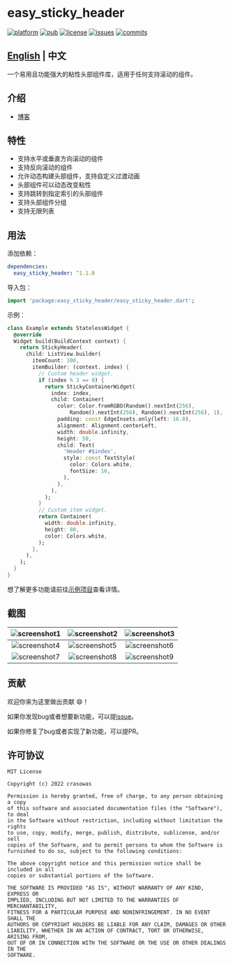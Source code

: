 # easy_sticky_header

[![platform](https://img.shields.io/badge/platform-Flutter-blue.svg?logo=flutter)](https://flutter.dev)
[![pub](https://img.shields.io/pub/v/easy_sticky_header.svg)](https://pub.dev/packages/easy_sticky_header)
[![license](https://img.shields.io/badge/License-MIT-green.svg)](https://opensource.org/licenses/MIT)
[![issues](https://img.shields.io/github/issues/crasowas/easy_sticky_header?logo=github)](https://github.com/crasowas/easy_sticky_header/issues)
[![commits](https://img.shields.io/github/last-commit/crasowas/easy_sticky_header?logo=github)](https://github.com/crasowas/easy_sticky_header/commits)

## [English](https://github.com/crasowas/easy_sticky_header/blob/main/README.md) | 中文

一个易用且功能强大的粘性头部组件库，适用于任何支持滚动的组件。

## 介绍

* [博客](https://blog.csdn.net/crasowas/article/details/126838153)

## 特性

* 支持水平或垂直方向滚动的组件
* 支持反向滚动的组件
* 允许动态构建头部组件，支持自定义过渡动画
* 头部组件可以动态改变粘性
* 支持跳转到指定索引的头部组件
* 支持头部组件分组
* 支持无限列表

## 用法

添加依赖：

```yaml
dependencies:
  easy_sticky_header: ^1.1.0
```

导入包：

```dart
import 'package:easy_sticky_header/easy_sticky_header.dart';
```

示例：

```dart
class Example extends StatelessWidget {
  @override
  Widget build(BuildContext context) {
    return StickyHeader(
      child: ListView.builder(
        itemCount: 100,
        itemBuilder: (context, index) {
          // Custom header widget.
          if (index % 3 == 0) {
            return StickyContainerWidget(
              index: index,
              child: Container(
                color: Color.fromRGBO(Random().nextInt(256),
                    Random().nextInt(256), Random().nextInt(256), 1),
                padding: const EdgeInsets.only(left: 16.0),
                alignment: Alignment.centerLeft,
                width: double.infinity,
                height: 50,
                child: Text(
                  'Header #$index',
                  style: const TextStyle(
                    color: Colors.white,
                    fontSize: 16,
                  ),
                ),
              ),
            );
          }
          // Custom item widget.
          return Container(
            width: double.infinity,
            height: 80,
            color: Colors.white,
          );
        },
      ),
    );
  }
}
```

想了解更多功能请前往[示例项目](https://github.com/crasowas/easy_sticky_header/blob/main/example)查看详情。

## 截图

|![screenshot1](https://github.com/crasowas/easy_sticky_header/raw/main/screenshots/screenshot1.gif)|![screenshot2](https://github.com/crasowas/easy_sticky_header/raw/main/screenshots/screenshot2.gif)|![screenshot3](https://github.com/crasowas/easy_sticky_header/raw/main/screenshots/screenshot3.gif)|
|:---:|:---:|:---:|
|![screenshot4](https://github.com/crasowas/easy_sticky_header/raw/main/screenshots/screenshot4.gif)|![screenshot5](https://github.com/crasowas/easy_sticky_header/raw/main/screenshots/screenshot5.gif)|![screenshot6](https://github.com/crasowas/easy_sticky_header/raw/main/screenshots/screenshot6.gif)|
|![screenshot7](https://github.com/crasowas/easy_sticky_header/raw/main/screenshots/screenshot7.gif)|![screenshot8](https://github.com/crasowas/easy_sticky_header/raw/main/screenshots/screenshot8.gif)|![screenshot9](https://github.com/crasowas/easy_sticky_header/raw/main/screenshots/screenshot9.gif)|

## 贡献

欢迎你来为这里做出贡献 😄！

如果你发现bug或者想要新功能，可以提[issue](https://github.com/crasowas/easy_sticky_header/issues)。

如果你修复了bug或者实现了新功能，可以提PR。

## 许可协议

```
MIT License

Copyright (c) 2022 crasowas

Permission is hereby granted, free of charge, to any person obtaining a copy
of this software and associated documentation files (the "Software"), to deal
in the Software without restriction, including without limitation the rights
to use, copy, modify, merge, publish, distribute, sublicense, and/or sell
copies of the Software, and to permit persons to whom the Software is
furnished to do so, subject to the following conditions:

The above copyright notice and this permission notice shall be included in all
copies or substantial portions of the Software.

THE SOFTWARE IS PROVIDED "AS IS", WITHOUT WARRANTY OF ANY KIND, EXPRESS OR
IMPLIED, INCLUDING BUT NOT LIMITED TO THE WARRANTIES OF MERCHANTABILITY,
FITNESS FOR A PARTICULAR PURPOSE AND NONINFRINGEMENT. IN NO EVENT SHALL THE
AUTHORS OR COPYRIGHT HOLDERS BE LIABLE FOR ANY CLAIM, DAMAGES OR OTHER
LIABILITY, WHETHER IN AN ACTION OF CONTRACT, TORT OR OTHERWISE, ARISING FROM,
OUT OF OR IN CONNECTION WITH THE SOFTWARE OR THE USE OR OTHER DEALINGS IN THE
SOFTWARE.
 ```